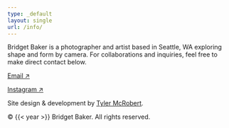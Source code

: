 ```yaml
---
type: _default
layout: single
url: /info/
---
```


Bridget Baker is a photographer and artist based in Seattle, WA exploring shape and form by camera. For collaborations and inquiries, feel free to make direct contact below.

[Email ↗](mailto:bridgetelizabethbaker@gmail.com)

[Instagram ↗](https://instagram.com/pictures.bridget)


Site design &amp; development by <u>[Tyler McRobert](https://tylermcrobert.com)</u>.

&copy; {{< year >}} Bridget Baker. All rights reserved.